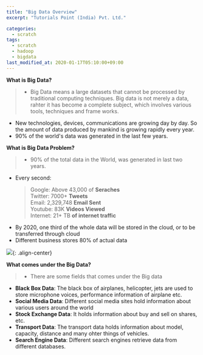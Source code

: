 ```yaml
---
title: "Big Data Overview"
excerpt: "Tutorials Point (India) Pvt. Ltd."

categories:
  - scratch
tags:
  - scratch
  - hadoop
  - bigdata
last_modified_at: 2020-01-17T05:10:00+09:00
---
```


**What is Big Data?**
>- Big Data means a large datasets that cannot be processed by traditional
	computing techniques. Big data is not merely a data, rahter it has
	become a complete subject, which involves various tools, techniques
	and frame works.
- New technologies, devices, communications are growing day by day. So the
	amount of data produced by mankind is growing rapidly every year.
- 90% of the world's data was generated in the last few years.  

**What is Big Data Problem?**
>- 90% of the total data in the World, was generated in last two years.  
- Every second:
	>Google: Above 43,000 of **Seraches**  
	>Twitter: 7000+ **Tweets**  
	>Email: 2,329,748 **Email Sent**  
	>Youtube: 83K **Videos Viewed**  
	>Internet: 21+ TB **of internet traffic**
- By 2020, one third of the whole data will be stored in the cloud, or
	to be transferred through cloud
- Different business stores 80% of actual data  

![](https://eliotjang.github.io/assets/images/hadoop/bigData-generated.png){: .align-center}  

**What comes under the Big Data?**  
  >- There are some fields that comes under the Big data
  - **Black Box Data**: The black box of airplanes, helicopter, jets are used 
	to store microphone voices, performance information of airplane etc.
  - **Social Media Data**: Different social media sites hold information about 
	various users around the world
  - **Stock Exchange Data**: It holds information about buy and sell on shares, etc.
  - **Transport Data**: The transport data holds information about model, capacity, distance and many ohter things of vehicles.
  - **Search Engine Data**: Different search engines retrieve data from different databases.  


